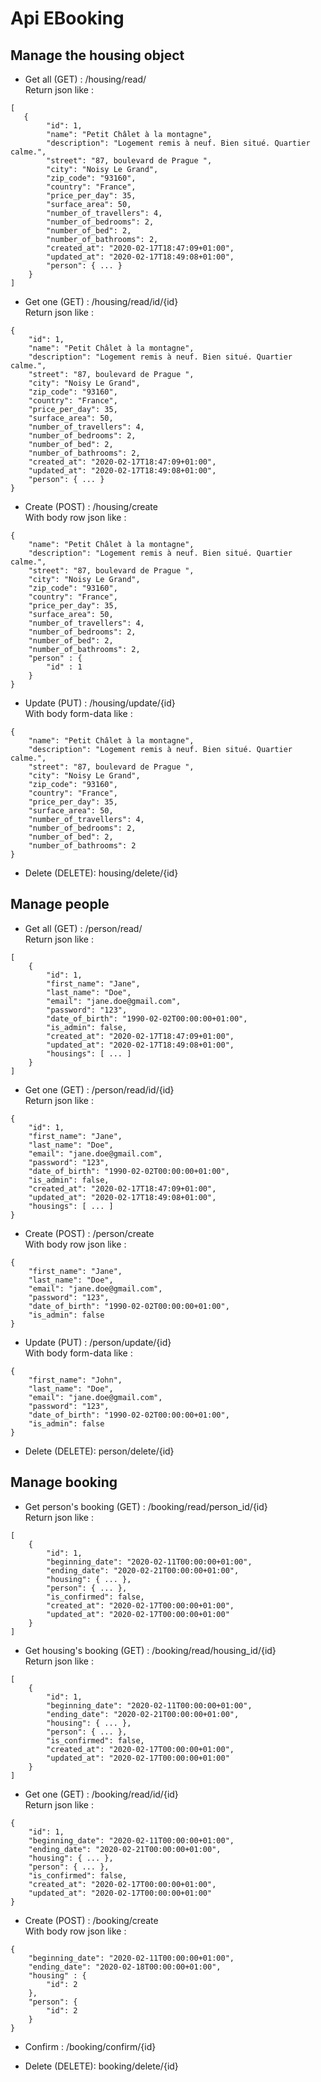 # Api EBooking  

## Manage the housing object  
* Get all (GET) : /housing/read/  
Return json like :  
```
[  
   {  
        "id": 1,  
        "name": "Petit Châlet à la montagne",  
        "description": "Logement remis à neuf. Bien situé. Quartier calme.",  
        "street": "87, boulevard de Prague ",
        "city": "Noisy Le Grand",
        "zip_code": "93160",
        "country": "France",
        "price_per_day": 35,  
        "surface_area": 50,  
        "number_of_travellers": 4,  
        "number_of_bedrooms": 2,  
        "number_of_bed": 2,  
        "number_of_bathrooms": 2,
        "created_at": "2020-02-17T18:47:09+01:00",
        "updated_at": "2020-02-17T18:49:08+01:00",
        "person": { ... }  
    }  
]  
```

* Get one (GET) : /housing/read/id/{id}  
Return json like :  
```
{  
    "id": 1,  
    "name": "Petit Châlet à la montagne",  
    "description": "Logement remis à neuf. Bien situé. Quartier calme.",  
    "street": "87, boulevard de Prague ",
    "city": "Noisy Le Grand",
    "zip_code": "93160",
    "country": "France",
    "price_per_day": 35,  
    "surface_area": 50,  
    "number_of_travellers": 4,  
    "number_of_bedrooms": 2,  
    "number_of_bed": 2,  
    "number_of_bathrooms": 2,
    "created_at": "2020-02-17T18:47:09+01:00",
    "updated_at": "2020-02-17T18:49:08+01:00",
    "person": { ... }  
} 
```

* Create (POST) : /housing/create  
With body row json like :  
```
{  
    "name": "Petit Châlet à la montagne",  
    "description": "Logement remis à neuf. Bien situé. Quartier calme.",  
    "street": "87, boulevard de Prague ",
    "city": "Noisy Le Grand",
    "zip_code": "93160",
    "country": "France",
    "price_per_day": 35,  
    "surface_area": 50,  
    "number_of_travellers": 4,  
    "number_of_bedrooms": 2,  
    "number_of_bed": 2,  
    "number_of_bathrooms": 2,
    "person" : {
    	"id" : 1
    }
}   
```

* Update (PUT) : /housing/update/{id}  
With body form-data like : 
```
{  
    "name": "Petit Châlet à la montagne",  
    "description": "Logement remis à neuf. Bien situé. Quartier calme.",  
    "street": "87, boulevard de Prague ",
    "city": "Noisy Le Grand",
    "zip_code": "93160",
    "country": "France",
    "price_per_day": 35,  
    "surface_area": 50,  
    "number_of_travellers": 4,  
    "number_of_bedrooms": 2,  
    "number_of_bed": 2,  
    "number_of_bathrooms": 2
}  
```

* Delete (DELETE): housing/delete/{id}


## Manage people  
* Get all (GET) : /person/read/  
Return json like :  
```
[
    {
        "id": 1,
        "first_name": "Jane",
        "last_name": "Doe",
        "email": "jane.doe@gmail.com",
        "password": "123",
        "date_of_birth": "1990-02-02T00:00:00+01:00",
        "is_admin": false,
        "created_at": "2020-02-17T18:47:09+01:00",
        "updated_at": "2020-02-17T18:49:08+01:00",
        "housings": [ ... ]
    }
]
```

* Get one (GET) : /person/read/id/{id}  
Return json like :  
```
{
    "id": 1,
    "first_name": "Jane",
    "last_name": "Doe",
    "email": "jane.doe@gmail.com",
    "password": "123",
    "date_of_birth": "1990-02-02T00:00:00+01:00",
    "is_admin": false,
    "created_at": "2020-02-17T18:47:09+01:00",
    "updated_at": "2020-02-17T18:49:08+01:00",
    "housings": [ ... ]
} 
```

* Create (POST) : /person/create  
With body row json like :  
```
{
    "first_name": "Jane",
    "last_name": "Doe",
    "email": "jane.doe@gmail.com",
    "password": "123",
    "date_of_birth": "1990-02-02T00:00:00+01:00",
    "is_admin": false
}   
```

* Update (PUT) : /person/update/{id}  
With body form-data like : 
```
{
    "first_name": "John",
    "last_name": "Doe",
    "email": "jane.doe@gmail.com",
    "password": "123",
    "date_of_birth": "1990-02-02T00:00:00+01:00",
    "is_admin": false
}  
```

* Delete (DELETE): person/delete/{id}


## Manage booking  
* Get person's booking (GET) : /booking/read/person_id/{id}  
Return json like :  
```
[
    {
        "id": 1,
        "beginning_date": "2020-02-11T00:00:00+01:00",
        "ending_date": "2020-02-21T00:00:00+01:00",
        "housing": { ... },
        "person": { ... },
        "is_confirmed": false,
        "created_at": "2020-02-17T00:00:00+01:00",
        "updated_at": "2020-02-17T00:00:00+01:00"
    }
]
```

* Get housing's booking (GET) : /booking/read/housing_id/{id}  
Return json like :  
```
[
    {
        "id": 1,
        "beginning_date": "2020-02-11T00:00:00+01:00",
        "ending_date": "2020-02-21T00:00:00+01:00",
        "housing": { ... },
        "person": { ... },
        "is_confirmed": false,
        "created_at": "2020-02-17T00:00:00+01:00",
        "updated_at": "2020-02-17T00:00:00+01:00"
    }
]
```

* Get one (GET) : /booking/read/id/{id}  
Return json like :  
```
{
    "id": 1,
    "beginning_date": "2020-02-11T00:00:00+01:00",
    "ending_date": "2020-02-21T00:00:00+01:00",
    "housing": { ... },
    "person": { ... },
    "is_confirmed": false,
    "created_at": "2020-02-17T00:00:00+01:00",
    "updated_at": "2020-02-17T00:00:00+01:00"
}
```

* Create (POST) : /booking/create  
With body row json like :  
```
{  
    "beginning_date": "2020-02-11T00:00:00+01:00",
    "ending_date": "2020-02-18T00:00:00+01:00",
    "housing" : {
    	"id": 2
    },
    "person": {
    	"id": 2
    }
}   
```

* Confirm : /booking/confirm/{id}  

* Delete (DELETE): booking/delete/{id}